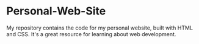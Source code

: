 # Personal-Web-Site
My repository contains the code for my personal website, built with HTML and CSS. It's a great resource for learning about web development.
